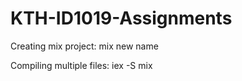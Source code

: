 # KTH-ID1019-Assignments

Creating mix project: mix new name



Compiling multiple files: iex -S mix
